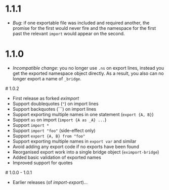 # 1.1.1

- *Bug*: if one exportable file was included and required another, the promise
  for the first would never fire and the namespace for the first past the
  relevant `import` would appear on the second.

# 1.1.0

- *Incompatible change*: you no longer use `.ns` on export lines, instead you
  get the exported namespace object directly. As a result, you also can no
  longer export a name of `_bridge`.

# 1.0.2

- First release as forked _eximport_
- Support doublequotes (`"`) on import lines
- Support backquotes (```) on import lines
- Support exporting multiple names in one statement (`export {A, B}`)
- Support `as` on import (`import {A as _A} ...`)
- Support `import *`
- Support `import "foo"` (side-effect only)
- Support `export {A, B} from "foo"`
- Support exporting multiple names in `export var` and similar
- Avoid adding any export code if no exports have been found
- Reorganised export work into a single bridge object (`eximport-bridge`)
- Added basic validation of exported names
- Improved support for quotes

# 1.0.0 - 1.0.1

- Earlier releases (of _import-export_)...